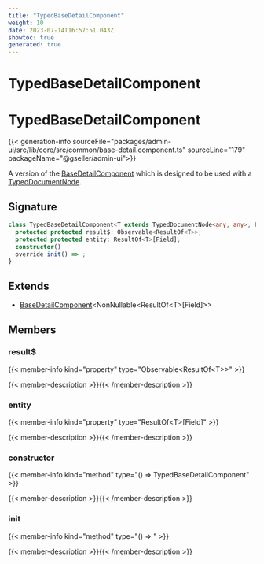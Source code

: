 ```yaml
---
title: "TypedBaseDetailComponent"
weight: 10
date: 2023-07-14T16:57:51.043Z
showtoc: true
generated: true
---
```

<!-- This file was generated from the Vendure source. Do not modify. Instead, re-run the "docs:build" script -->

# TypedBaseDetailComponent
<div class="symbol">


# TypedBaseDetailComponent

{{< generation-info sourceFile="packages/admin-ui/src/lib/core/src/common/base-detail.component.ts" sourceLine="179" packageName="@gseller/admin-ui">}}

A version of the <a href='/admin-ui-api/list-detail-views/base-detail-component#basedetailcomponent'>BaseDetailComponent</a> which is designed to be used with a
[TypedDocumentNode](https://the-guild.dev/graphql/codegen/plugins/typescript/typed-document-node).

## Signature

```TypeScript
class TypedBaseDetailComponent<T extends TypedDocumentNode<any, any>, Field extends keyof ResultOf<T>> extends BaseDetailComponent<NonNullable<ResultOf<T>[Field]>> {
  protected protected result$: Observable<ResultOf<T>>;
  protected protected entity: ResultOf<T>[Field];
  constructor()
  override init() => ;
}
```
## Extends

 * <a href='/admin-ui-api/list-detail-views/base-detail-component#basedetailcomponent'>BaseDetailComponent</a>&#60;NonNullable&#60;ResultOf&#60;T&#62;[Field]&#62;&#62;


## Members

### result$

{{< member-info kind="property" type="Observable&#60;ResultOf&#60;T&#62;&#62;"  >}}

{{< member-description >}}{{< /member-description >}}

### entity

{{< member-info kind="property" type="ResultOf&#60;T&#62;[Field]"  >}}

{{< member-description >}}{{< /member-description >}}

### constructor

{{< member-info kind="method" type="() => TypedBaseDetailComponent"  >}}

{{< member-description >}}{{< /member-description >}}

### init

{{< member-info kind="method" type="() => "  >}}

{{< member-description >}}{{< /member-description >}}


</div>
